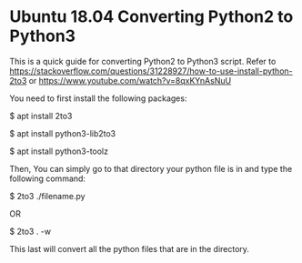 # Ubuntu 18.04 Converting Python2 to Python3

This is a quick guide for converting Python2 to Python3 script. Refer to https://stackoverflow.com/questions/31228927/how-to-use-install-python-2to3 or https://www.youtube.com/watch?v=8qxKYnAsNuU 

You need to first install the following packages:

$ apt install 2to3

$ apt install python3-lib2to3

$ apt install python3-toolz

Then, You can simply go to that directory your python file is in and type the following command:

$ 2to3 ./filename.py

OR

$ 2to3 . -w

This last will convert all the python files that are in the directory.
